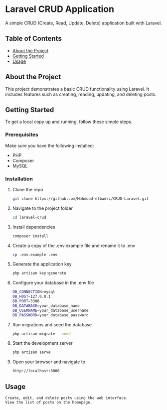 # Laravel CRUD Application

A simple CRUD (Create, Read, Update, Delete) application built with Laravel.



## Table of Contents

- [About the Project](#about-the-project)
- [Getting Started](#getting-started)
- [Usage](#usage)


## About the Project

This project demonstrates a basic CRUD functionality using Laravel. It includes features such as creating, reading, updating, and deleting posts.

## Getting Started

To get a local copy up and running, follow these simple steps.

### Prerequisites

Make sure you have the following installed:

- PHP
- Composer
- MySQL

### Installation

1. Clone the repo
   ```sh
   git clone https://github.com/Mahmood-elbadri/CRUD-Laravel.git
2. Navigate to the project folder
   ```sh
   cd laravel-crud
3. Install dependencies
    ```sh
    composer install
4. Create a copy of the .env.example file and rename it to .env
    ```sh
    cp .env.example .env
5. Generate the application key
   ```sh
   php artisan key:generate
6. Configure your database in the .env file
    ```sh
    DB_CONNECTION=mysql
    DB_HOST=127.0.0.1
    DB_PORT=3306
    DB_DATABASE=your_database_name
    DB_USERNAME=your_database_username
    DB_PASSWORD=your_database_password
7. Run migrations and seed the database
   ```sh
   php artisan migrate --seed
8. Start the development server
   ```sh
   php artisan serve

9. Open your browser and navigate to
   ```sh
   http://localhost:8000
## Usage
    Create, edit, and delete posts using the web interface.
    View the list of posts on the homepage.

